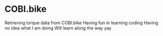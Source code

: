 # COBI.bike
Retrieving torque data from COBI.bike
Having fun in learning coding
Having no idea what I am doing
Will learn along the way yay
